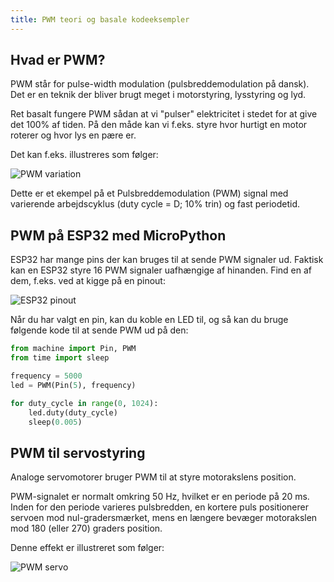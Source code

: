 ```yaml
---
title: PWM teori og basale kodeeksempler
---
```


## Hvad er PWM?

PWM står for pulse-width modulation (pulsbreddemodulation på dansk). Det er en teknik der bliver brugt meget i motorstyring, lysstyring og lyd. 

Ret basalt fungere PWM sådan at vi "pulser" elektricitet i stedet for at give det 100% af tiden. På den måde kan vi f.eks. styre hvor hurtigt en motor roterer og hvor lys en pære er. 

Det kan f.eks. illustreres som følger:

![PWM variation](https://upload.wikimedia.org/wikipedia/commons/0/02/PWM_duty_cycle_with_label.gif)

Dette er et ekempel på et Pulsbreddemodulation (PWM) signal med varierende arbejdscyklus (duty cycle = D; 10% trin) og fast periodetid.

## PWM på ESP32 med MicroPython

ESP32 har mange pins der kan bruges til at sende PWM signaler ud. Faktisk kan en ESP32 styre 16 PWM signaler uafhængige af hinanden. Find en af dem, f.eks. ved at kigge på en pinout:

![ESP32 pinout](https://docs.espressif.com/projects/esp-idf/en/latest/esp32/_images/esp32-devkitC-v4-pinout.png)

Når du har valgt en pin, kan du koble en LED til, og så kan du bruge følgende kode til at sende PWM ud på den:

```python
from machine import Pin, PWM
from time import sleep

frequency = 5000
led = PWM(Pin(5), frequency)

for duty_cycle in range(0, 1024):
    led.duty(duty_cycle)
    sleep(0.005)
```

## PWM til servostyring

Analoge servomotorer bruger PWM til at styre motorakslens position. 

PWM-signalet er normalt omkring 50 Hz, hvilket er en periode på 20 ms. Inden for den periode varieres pulsbredden, en kortere puls positionerer servoen mod nul-gradersmærket, mens en længere bevæger motorakslen mod 180 (eller 270) graders position.

Denne effekt er illustreret som følger:

![PWM servo](https://www.meccanismocomplesso.org/wp-content/uploads/2020/08/Arduino-PWM-duty-cycle-angolo-del-servo-motore.jpg)